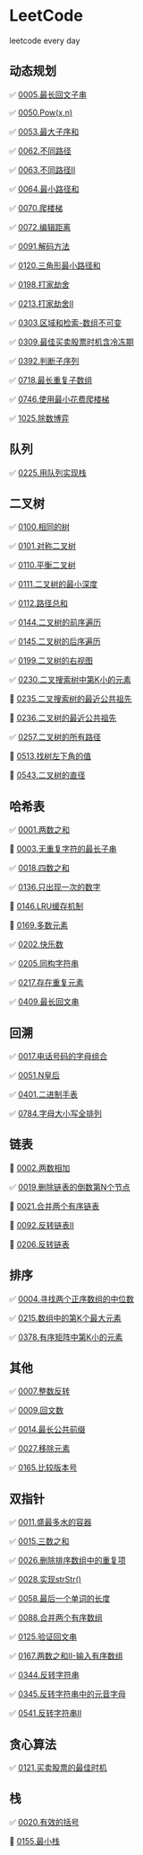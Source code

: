 # LeetCode

leetcode every day

## 动态规划

✅ [0005.最长回文子串](./markdown/动态规划/0005.最长回文子串.md)

✅ [0050.Pow(x,n)](./markdown/动态规划/0050.Pow(x,n).md)

✅ [0053.最大子序和](./markdown/动态规划/0053.最大子序和.md)

✅ [0062.不同路径](./markdown/动态规划/0062.不同路径.md)

✅ [0063.不同路径II](./markdown/动态规划/0063.不同路径II.md)

✅ [0064.最小路径和](./markdown/动态规划/0064.最小路径和.md)

✅ [0070.爬楼梯](./markdown/动态规划/0070.爬楼梯.md)

✅ [0072.编辑距离](./markdown/动态规划/0072.编辑距离.md)

✅ [0091.解码方法](./markdown/动态规划/0091.解码方法.md)

✅ [0120.三角形最小路径和](./markdown/动态规划/0120.三角形最小路径和.md)

✅ [0198.打家劫舍](./markdown/动态规划/0198.打家劫舍.md)

✅ [0213.打家劫舍II](./markdown/动态规划/0213.打家劫舍II.md)

✅ [0303.区域和检索-数组不可变](./markdown/动态规划/0303.区域和检索-数组不可变.md)

✅ [0309.最佳买卖股票时机含冷冻期](./markdown/动态规划/0309.最佳买卖股票时机含冷冻期.md)

✅ [0392.判断子序列](./markdown/动态规划/0392.判断子序列.md)

✅ [0718.最长重复子数组](./markdown/动态规划/0718.最长重复子数组.md)

✅ [0746.使用最小花费爬楼梯](./markdown/动态规划/0746.使用最小花费爬楼梯.md)

✅ [1025.除数博弈](./markdown/动态规划/1025.除数博弈.md)

## 队列

✅ [0225.用队列实现栈](./markdown/队列/0225.用队列实现栈.md)

## 二叉树

✅ [0100.相同的树](./markdown/二叉树/100.相同的树.md)

✅ [0101.对称二叉树](./markdown/二叉树/101.对称二叉树.md)

✅ [0110.平衡二叉树](./markdown/二叉树/110.平衡二叉树.md)

✅ [0111.二叉树的最小深度](./markdown/二叉树/111.二叉树的最小深度.md)

✅ [0112.路径总和](./markdown/二叉树/112.路径总和.md)

✅ [0144.二叉树的前序遍历](./markdown/二叉树/144.二叉树的前序遍历.md)

✅ [0145.二叉树的后序遍历](./markdown/二叉树/145.二叉树的后序遍历.md)

✅ [0199.二叉树的右视图](./markdown/二叉树/199.二叉树的右视图.md)

✅ [0230.二叉搜索树中第K小的元素](./markdown/二叉树/230.二叉搜索树中第K小的元素.md)

🔲 [0235.二叉搜索树的最近公共祖先](./markdown/二叉树/235.二叉搜索树的最近公共祖先.md)

🔲 [0236.二叉树的最近公共祖先](./markdown/二叉树/236.二叉树的最近公共祖先.md)

✅ [0257.二叉树的所有路径](./markdown/二叉树/257.二叉树的所有路径.md)

🔲 [0513.找树左下角的值](./markdown/二叉树/513.找树左下角的值.md)

🔲 [0543.二叉树的直径](./markdown/二叉树/543.二叉树的直径.md)

## 哈希表

✅ [0001.两数之和](./markdown/哈希表/0001.两数之和.md)

🔲 [0003.无重复字符的最长子串](./markdown/哈希表/0003.无重复字符的最长子串.md)

✅ [0018.四数之和](./markdown/哈希表/0018.四数之和.md)

✅ [0136.只出现一次的数字](./markdown/哈希表/0136.只出现一次的数字.md)

🔲 [0146.LRU缓存机制](./markdown/哈希表/0146.LRU缓存机制.md)

🔲 [0169.多数元素](./markdown/哈希表/0169.多数元素.md)

✅ [0202.快乐数](./markdown/哈希表/0202.快乐数.md)

✅ [0205.同构字符串](./markdown/哈希表/0205.同构字符串.md)

✅ [0217.存在重复元素](./markdown/哈希表/0217.存在重复元素.md)

✅ [0409.最长回文串](./markdown/哈希表/0409.最长回文串.md)

## 回溯

✅ [0017.电话号码的字母组合](./markdown/回溯/0017.电话号码的字母组合.md)

✅ [0051.N皇后](./markdown/回溯/0051.N皇后.md)

✅ [0401.二进制手表](./markdown/回溯/0401.二进制手表.md)

✅ [0784.字母大小写全排列](./markdown/回溯/0784.字母大小写全排列.md)


## 链表

🔲 [0002.两数相加](./markdown/链表/0002.两数相加.md)

✅ [0019.删除链表的倒数第N个节点](./markdown/链表/0019.删除链表的倒数第N个节点.md)

🔲 [0021.合并两个有序链表](./markdown/链表/0021.合并两个有序链表.md)

🔲 [0092.反转链表II](./markdown/链表/0092.反转链表II.md)

🔲 [0206.反转链表](./markdown/链表/0206.反转链表.md)

## 排序

✅ [0004.寻找两个正序数组的中位数](./markdown/排序/0004.寻找两个正序数组的中位数.md)

✅ [0215.数组中的第K个最大元素](./markdown/排序/0215.数组中的第K个最大元素.md)

✅ [0378.有序矩阵中第K小的元素](./markdown/排序/0378.有序矩阵中第K小的元素.md)

## 其他

✅ [0007.整数反转](./markdown/其他/0007.整数反转.md)

✅ [0009.回文数](./markdown/其他/0009.回文数.md)

✅ [0014.最长公共前缀](./markdown/其他/0014.最长公共前缀.md)

✅ [0027.移除元素](./markdown/其他/0027.移除元素.md)

✅ [0165.比较版本号](./markdown/其他/0165.比较版本号.md)

## 双指针

✅ [0011.盛最多水的容器](./markdown/双指针/0011.盛最多水的容器.md)

✅ [0015.三数之和](./markdown/双指针/0015.三数之和.md)

✅ [0026.删除排序数组中的重复项](./markdown/双指针/0026.删除排序数组中的重复项.md)

✅ [0028.实现strStr()](./markdown/双指针/0028.实现strStr().md)

✅ [0058.最后一个单词的长度](./markdown/双指针/0058.最后一个单词的长度.md)

✅ [0088.合并两个有序数组](./markdown/双指针/0088.合并两个有序数组.md)

✅ [0125.验证回文串](./markdown/双指针/0125.验证回文串.md)

✅ [0167.两数之和II-输入有序数组](./markdown/双指针/0167.两数之和II-输入有序数组.md)

✅ [0344.反转字符串](./markdown/双指针/0344.反转字符串.md)

✅ [0345.反转字符串中的元音字母](./markdown/双指针/0345.反转字符串中的元音字母.md)

✅ [0541.反转字符串II](./markdown/双指针/0541.反转字符串II.md)

## 贪心算法

✅ [0121.买卖股票的最佳时机](./markdown/贪心算法/0121.买卖股票的最佳时机.md)

## 栈
✅ [0020.有效的括号](./markdown/栈/0020.有效的括号.md)

🔲 [0155.最小栈](./markdown/栈/0155.最小栈.md)


